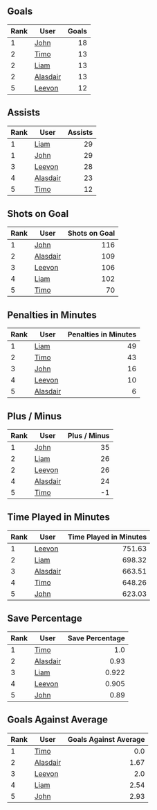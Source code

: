 ## Goals
| Rank | User | Goals |
| :--- | ---- | ---------: |
| 1 | [John](https://github.com/llevasseur/world-juniors-2022/blob/master/ROSTERS.md#John) |  18 |
| 2 | [Timo](https://github.com/llevasseur/world-juniors-2022/blob/master/ROSTERS.md#Timo) |  13 |
| 2 | [Liam](https://github.com/llevasseur/world-juniors-2022/blob/master/ROSTERS.md#Liam) |  13 |
| 2 | [Alasdair](https://github.com/llevasseur/world-juniors-2022/blob/master/ROSTERS.md#Alasdair) |  13 |
| 5 | [Leevon](https://github.com/llevasseur/world-juniors-2022/blob/master/ROSTERS.md#Leevon) |  12 |
## Assists
| Rank | User | Assists |
| :--- | ---- | ---------: |
| 1 | [Liam](https://github.com/llevasseur/world-juniors-2022/blob/master/ROSTERS.md#Liam) |  29 |
| 1 | [John](https://github.com/llevasseur/world-juniors-2022/blob/master/ROSTERS.md#John) |  29 |
| 3 | [Leevon](https://github.com/llevasseur/world-juniors-2022/blob/master/ROSTERS.md#Leevon) |  28 |
| 4 | [Alasdair](https://github.com/llevasseur/world-juniors-2022/blob/master/ROSTERS.md#Alasdair) |  23 |
| 5 | [Timo](https://github.com/llevasseur/world-juniors-2022/blob/master/ROSTERS.md#Timo) |  12 |
## Shots on Goal
| Rank | User | Shots on Goal |
| :--- | ---- | ---------: |
| 1 | [John](https://github.com/llevasseur/world-juniors-2022/blob/master/ROSTERS.md#John) |  116 |
| 2 | [Alasdair](https://github.com/llevasseur/world-juniors-2022/blob/master/ROSTERS.md#Alasdair) |  109 |
| 3 | [Leevon](https://github.com/llevasseur/world-juniors-2022/blob/master/ROSTERS.md#Leevon) |  106 |
| 4 | [Liam](https://github.com/llevasseur/world-juniors-2022/blob/master/ROSTERS.md#Liam) |  102 |
| 5 | [Timo](https://github.com/llevasseur/world-juniors-2022/blob/master/ROSTERS.md#Timo) |  70 |
## Penalties in Minutes
| Rank | User | Penalties in Minutes |
| :--- | ---- | ---------: |
| 1 | [Liam](https://github.com/llevasseur/world-juniors-2022/blob/master/ROSTERS.md#Liam) |  49 |
| 2 | [Timo](https://github.com/llevasseur/world-juniors-2022/blob/master/ROSTERS.md#Timo) |  43 |
| 3 | [John](https://github.com/llevasseur/world-juniors-2022/blob/master/ROSTERS.md#John) |  16 |
| 4 | [Leevon](https://github.com/llevasseur/world-juniors-2022/blob/master/ROSTERS.md#Leevon) |  10 |
| 5 | [Alasdair](https://github.com/llevasseur/world-juniors-2022/blob/master/ROSTERS.md#Alasdair) |  6 |
## Plus / Minus
| Rank | User | Plus / Minus |
| :--- | ---- | ---------: |
| 1 | [John](https://github.com/llevasseur/world-juniors-2022/blob/master/ROSTERS.md#John) |  35 |
| 2 | [Liam](https://github.com/llevasseur/world-juniors-2022/blob/master/ROSTERS.md#Liam) |  26 |
| 2 | [Leevon](https://github.com/llevasseur/world-juniors-2022/blob/master/ROSTERS.md#Leevon) |  26 |
| 4 | [Alasdair](https://github.com/llevasseur/world-juniors-2022/blob/master/ROSTERS.md#Alasdair) |  24 |
| 5 | [Timo](https://github.com/llevasseur/world-juniors-2022/blob/master/ROSTERS.md#Timo) |  -1 |
## Time Played in Minutes
| Rank | User | Time Played in Minutes |
| :--- | ---- | ---------: |
| 1 | [Leevon](https://github.com/llevasseur/world-juniors-2022/blob/master/ROSTERS.md#Leevon) |  751.63 |
| 2 | [Liam](https://github.com/llevasseur/world-juniors-2022/blob/master/ROSTERS.md#Liam) |  698.32 |
| 3 | [Alasdair](https://github.com/llevasseur/world-juniors-2022/blob/master/ROSTERS.md#Alasdair) |  663.51 |
| 4 | [Timo](https://github.com/llevasseur/world-juniors-2022/blob/master/ROSTERS.md#Timo) |  648.26 |
| 5 | [John](https://github.com/llevasseur/world-juniors-2022/blob/master/ROSTERS.md#John) |  623.03 |
## Save Percentage
| Rank | User | Save Percentage |
| :--- | ---- | ---------: |
| 1 | [Timo](https://github.com/llevasseur/world-juniors-2022/blob/master/ROSTERS.md#Timo) |  1.0 |
| 2 | [Alasdair](https://github.com/llevasseur/world-juniors-2022/blob/master/ROSTERS.md#Alasdair) |  0.93 |
| 3 | [Liam](https://github.com/llevasseur/world-juniors-2022/blob/master/ROSTERS.md#Liam) |  0.922 |
| 4 | [Leevon](https://github.com/llevasseur/world-juniors-2022/blob/master/ROSTERS.md#Leevon) |  0.905 |
| 5 | [John](https://github.com/llevasseur/world-juniors-2022/blob/master/ROSTERS.md#John) |  0.89 |
## Goals Against Average
| Rank | User | Goals Against Average |
| :--- | ---- | ---------: |
| 1 | [Timo](https://github.com/llevasseur/world-juniors-2022/blob/master/ROSTERS.md#Timo) |  0.0 |
| 2 | [Alasdair](https://github.com/llevasseur/world-juniors-2022/blob/master/ROSTERS.md#Alasdair) |  1.67 |
| 3 | [Leevon](https://github.com/llevasseur/world-juniors-2022/blob/master/ROSTERS.md#Leevon) |  2.0 |
| 4 | [Liam](https://github.com/llevasseur/world-juniors-2022/blob/master/ROSTERS.md#Liam) |  2.54 |
| 5 | [John](https://github.com/llevasseur/world-juniors-2022/blob/master/ROSTERS.md#John) |  2.93 |